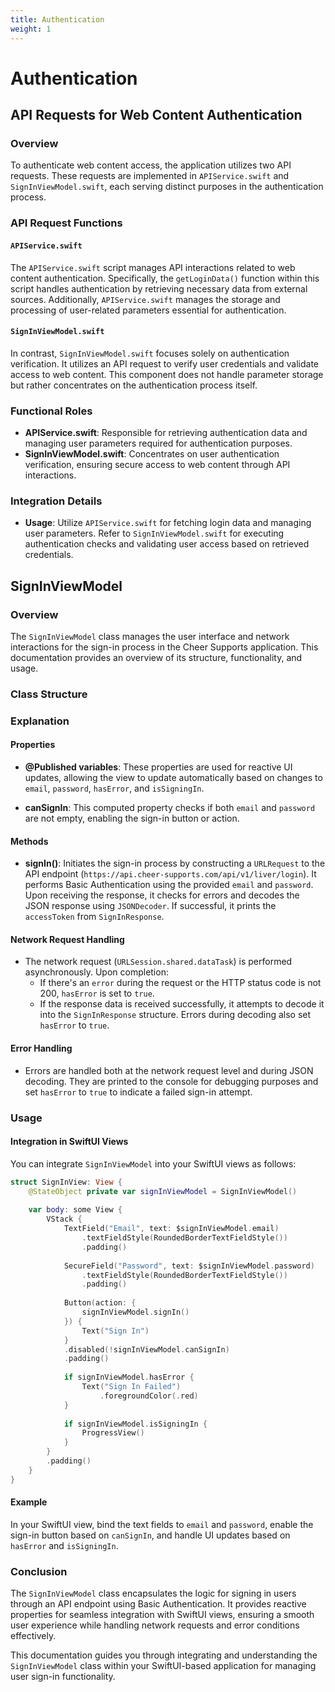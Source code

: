 ```yaml
---
title: Authentication
weight: 1
---
```


# Authentication

## API Requests for Web Content Authentication

### Overview

To authenticate web content access, the application utilizes two API requests. These requests are implemented in `APIService.swift` and `SignInViewModel.swift`, each serving distinct purposes in the authentication process.

### API Request Functions

#### `APIService.swift`

The `APIService.swift` script manages API interactions related to web content authentication. Specifically, the `getLoginData()` function within this script handles authentication by retrieving necessary data from external sources. Additionally, `APIService.swift` manages the storage and processing of user-related parameters essential for authentication.

#### `SignInViewModel.swift`

In contrast, `SignInViewModel.swift` focuses solely on authentication verification. It utilizes an API request to verify user credentials and validate access to web content. This component does not handle parameter storage but rather concentrates on the authentication process itself.

### Functional Roles

- **APIService.swift**: Responsible for retrieving authentication data and managing user parameters required for authentication purposes.
- **SignInViewModel.swift**: Concentrates on user authentication verification, ensuring secure access to web content through API interactions.

### Integration Details

- **Usage**: Utilize `APIService.swift` for fetching login data and managing user parameters. Refer to `SignInViewModel.swift` for executing authentication checks and validating user access based on retrieved credentials.

## SignInViewModel

### Overview

The `SignInViewModel` class manages the user interface and network interactions for the sign-in process in the Cheer Supports application. This documentation provides an overview of its structure, functionality, and usage.

### Class Structure

<!-- ```swift
//
//  SignInViewModel.swift
//  Cheer Supports
//
//  Created by kabutoyuri on 2023/06/28.
//

import Foundation
import Combine

final class SignInViewModel: ObservableObject {
    // Published properties for reactive UI updates
    @Published var email = ""
    @Published var password = ""
    
    @Published var hasError = false
    @Published var isSigningIn = false
    
    // Computed property to determine if sign-in is allowed
    var canSignIn: Bool {
        !email.isEmpty && !password.isEmpty
    }
    
    // Function to initiate the sign-in process
    func signIn() {
        guard !email.isEmpty && !password.isEmpty else {
            return
        }
        
        // Create URLRequest for sign-in API endpoint
        var request = URLRequest(url: URL(string: "https://api.cheer-supports.com/api/v1/liver/login")!)
        request.httpMethod = "POST"
        
        // Encode email and password for Basic Authentication
        let authData = (email + ":" + password).data(using: .utf8)!.base64EncodedString()
        request.addValue("Basic \(authData)", forHTTPHeaderField: "Authorization")
        
        // Set signing in flag to true
        isSigningIn = true
        
        // Perform asynchronous network request
        URLSession.shared.dataTask(with: request) { [weak self] data, response, error in
            DispatchQueue.main.async {
                if let error = error {
                    print("Error: \(error.localizedDescription)")
                    self?.hasError = true
                } else if let httpResponse = response as? HTTPURLResponse, httpResponse.statusCode != 200 {
                    print("HTTP Error: \(httpResponse.statusCode)")
                    self?.hasError = true
                } else if let data = data {
                    // Decode and handle the response
                    do {
                        let signInResponse = try JSONDecoder().decode(SignInResponse.self, from: data)
                        print("Sign In Response: \(signInResponse)")
                        // Perform further actions with signInResponse.accessToken
                    } catch {
                        print("Unable to Decode Response: \(error)")
                        self?.hasError = true
                    }
                }
                // Set signing in flag to false after completing the request
                self?.isSigningIn = false
            }
        }.resume()
    }
}

// Private structure to decode sign-in API response
fileprivate struct SignInResponse: Decodable {
    let accessToken: String
}
``` -->

### Explanation

#### Properties

- **@Published variables**: These properties are used for reactive UI updates, allowing the view to update automatically based on changes to `email`, `password`, `hasError`, and `isSigningIn`.
  
- **canSignIn**: This computed property checks if both `email` and `password` are not empty, enabling the sign-in button or action.

#### Methods

- **signIn()**: Initiates the sign-in process by constructing a `URLRequest` to the API endpoint (`https://api.cheer-supports.com/api/v1/liver/login`). It performs Basic Authentication using the provided `email` and `password`. Upon receiving the response, it checks for errors and decodes the JSON response using `JSONDecoder`. If successful, it prints the `accessToken` from `SignInResponse`.

#### Network Request Handling

- The network request (`URLSession.shared.dataTask`) is performed asynchronously. Upon completion:
  - If there's an `error` during the request or the HTTP status code is not 200, `hasError` is set to `true`.
  - If the response data is received successfully, it attempts to decode it into the `SignInResponse` structure. Errors during decoding also set `hasError` to `true`.
  
#### Error Handling

- Errors are handled both at the network request level and during JSON decoding. They are printed to the console for debugging purposes and set `hasError` to `true` to indicate a failed sign-in attempt.

### Usage

#### Integration in SwiftUI Views

You can integrate `SignInViewModel` into your SwiftUI views as follows:

```swift
struct SignInView: View {
    @StateObject private var signInViewModel = SignInViewModel()
    
    var body: some View {
        VStack {
            TextField("Email", text: $signInViewModel.email)
                .textFieldStyle(RoundedBorderTextFieldStyle())
                .padding()
            
            SecureField("Password", text: $signInViewModel.password)
                .textFieldStyle(RoundedBorderTextFieldStyle())
                .padding()
            
            Button(action: {
                signInViewModel.signIn()
            }) {
                Text("Sign In")
            }
            .disabled(!signInViewModel.canSignIn)
            .padding()
            
            if signInViewModel.hasError {
                Text("Sign In Failed")
                    .foregroundColor(.red)
            }
            
            if signInViewModel.isSigningIn {
                ProgressView()
            }
        }
        .padding()
    }
}
```

#### Example

In your SwiftUI view, bind the text fields to `email` and `password`, enable the sign-in button based on `canSignIn`, and handle UI updates based on `hasError` and `isSigningIn`.

### Conclusion

The `SignInViewModel` class encapsulates the logic for signing in users through an API endpoint using Basic Authentication. It provides reactive properties for seamless integration with SwiftUI views, ensuring a smooth user experience while handling network requests and error conditions effectively.

This documentation guides you through integrating and understanding the `SignInViewModel` class within your SwiftUI-based application for managing user sign-in functionality.